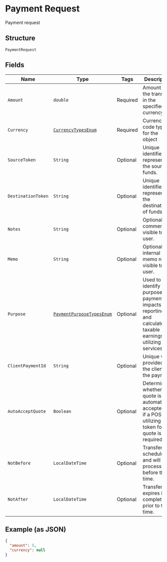 
# Payment Request

Payment request

## Structure

`PaymentRequest`

## Fields

| Name | Type | Tags | Description | Getter | Setter |
|  --- | --- | --- | --- | --- | --- |
| `Amount` | `double` | Required | Amount of the transfer in the specified currency. | double getAmount() | setAmount(double amount) |
| `Currency` | [`CurrencyTypesEnum`](../../doc/models/currency-types-enum.md) | Required | Currency code type for the object | CurrencyTypesEnum getCurrency() | setCurrency(CurrencyTypesEnum currency) |
| `SourceToken` | `String` | Optional | Unique identifier representing the source of funds. | String getSourceToken() | setSourceToken(String sourceToken) |
| `DestinationToken` | `String` | Optional | Unique identifier representing the destination of funds. | String getDestinationToken() | setDestinationToken(String destinationToken) |
| `Notes` | `String` | Optional | Optional comments visible to the user. | String getNotes() | setNotes(String notes) |
| `Memo` | `String` | Optional | Optional internal memo not visible to the user. | String getMemo() | setMemo(String memo) |
| `Purpose` | [`PaymentPurposeTypesEnum`](../../doc/models/payment-purpose-types-enum.md) | Optional | Used to identify the purpose of a payment and impacts reporting and calculated taxable earnings (if utilizing tax services) | PaymentPurposeTypesEnum getPurpose() | setPurpose(PaymentPurposeTypesEnum purpose) |
| `ClientPaymentId` | `String` | Optional | Unique value provided by the client for the payment. | String getClientPaymentId() | setClientPaymentId(String clientPaymentId) |
| `AutoAcceptQuote` | `Boolean` | Optional | Determines whether the quote is automatically accepted or if a POST utilizing the token for the quote is required. | Boolean getAutoAcceptQuote() | setAutoAcceptQuote(Boolean autoAcceptQuote) |
| `NotBefore` | `LocalDateTime` | Optional | Transfer is scheduled and will not process before this time. | LocalDateTime getNotBefore() | setNotBefore(LocalDateTime notBefore) |
| `NotAfter` | `LocalDateTime` | Optional | Transfer expires if not completed prior to this time. | LocalDateTime getNotAfter() | setNotAfter(LocalDateTime notAfter) |

## Example (as JSON)

```json
{
  "amount": 5,
  "currency": null
}
```

